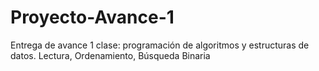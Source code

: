 # Proyecto-Avance-1
Entrega de avance 1 clase: programación de algoritmos y estructuras de datos. Lectura, Ordenamiento, Búsqueda Binaria 
